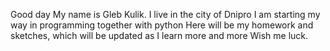 Good day
My name is Gleb Kulik.
I live in the city of Dnipro
I am starting my way in programming together with python
Here will be my homework and sketches, which will be updated as I learn more and more
Wish me luck.
